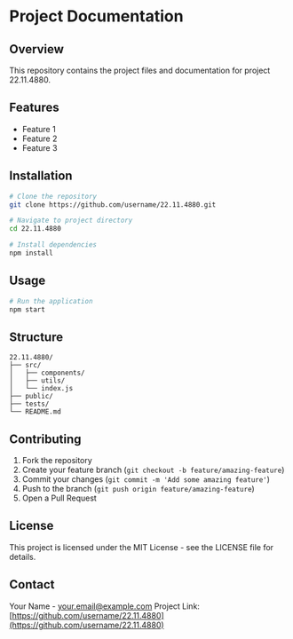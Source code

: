 # Project Documentation

## Overview

This repository contains the project files and documentation for project 22.11.4880.

## Features

- Feature 1
- Feature 2
- Feature 3

## Installation

```bash
# Clone the repository
git clone https://github.com/username/22.11.4880.git

# Navigate to project directory
cd 22.11.4880

# Install dependencies
npm install
```

## Usage

```bash
# Run the application
npm start
```

## Structure

```
22.11.4880/
├── src/
│   ├── components/
│   ├── utils/
│   └── index.js
├── public/
├── tests/
└── README.md
```

## Contributing

1. Fork the repository
2. Create your feature branch (`git checkout -b feature/amazing-feature`)
3. Commit your changes (`git commit -m 'Add some amazing feature'`)
4. Push to the branch (`git push origin feature/amazing-feature`)
5. Open a Pull Request

## License

This project is licensed under the MIT License - see the LICENSE file for details.

## Contact

Your Name - your.email@example.com
Project Link: [https://github.com/username/22.11.4880](https://github.com/username/22.11.4880)
